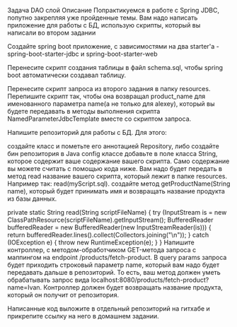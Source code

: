 Задача DAO слой
Описание
Попрактикуемся в работе с Spring JDBC, попутно закрепляя уже пройденные темы. Вам надо написать приложение для работы с БД, использую скрипты, который вы написали во втором задании

Создайте spring boot приложение, с зависимостями на два starter'а - spring-boot-starter-jdbc и spring-boot-starter-web

Перенесите скрипт создания таблицы в файл schema.sql, чтобы spring boot автоматически создавал таблицу.

Перенесите скрипт запроса из второго задания в папку resources. Перепишите скрипт так, чтобы она возвращал product_name для именованного параметра name(а не только для alexey), который вы будете передавать в методы выполнения скрипта NamedParameterJdbcTemplate вместе со скриптом запроса.

Напишите репозиторий для работы с БД. Для этого:

создайте класс и пометьте его аннотацией Repository, либо создайте бин репозитория в Java config классе
добавьте в поле класса String, которое содержит ваше содержание вашего скрипта. Само содержание вы можете считать с помощью кода ниже. Вам надо будет передать в метод read название вашего скрипта, который лежит в папке resources. Например так: read(myScript.sql).
создайте метод getProductName(String name), который будет принимать имя и возвращать название продукта из базы данных.

private static String read(String scriptFileName) {
try (InputStream is = new ClassPathResource(scriptFileName).getInputStream();
BufferedReader bufferedReader = new BufferedReader(new InputStreamReader(is))) {
return bufferedReader.lines().collect(Collectors.joining("\n"));
} catch (IOException e) {
throw new RuntimeException(e);
}
}
Напишите контроллер, с методом-обработчиком GET-метода запроса с маппингом на endpoint /products/fetch-product. В query params запроса будет приходить строковый параметр name, который вам надо будет передавать дальше в репозиторий. То есть, ваш метод должен уметь обрабатывать запрос вида localhost:8080/products/fetch-product?name=Ivan. Контроллер должен будет возвращать название продукта, который он получит от репозитория.

Написанные код выложите в отдельный репозиторий на гитхабе и прикрепите ссылку на него в домашнем задании.